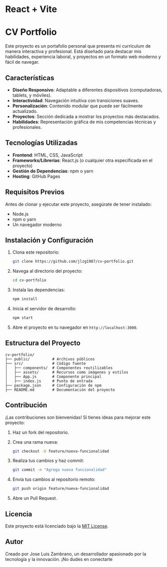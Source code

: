 # React + Vite

# CV Portfolio

Este proyecto es un portafolio personal que presenta mi currículum de manera interactiva y profesional. Está diseñado para destacar mis habilidades, experiencia laboral, y proyectos en un formato web moderno y fácil de navegar.

## Características

- **Diseño Responsivo**: Adaptable a diferentes dispositivos (computadoras, tablets, y móviles).
- **Interactividad**: Navegación intuitiva con transiciones suaves.
- **Personalización**: Contenido modular que puede ser fácilmente actualizado.
- **Proyectos**: Sección dedicada a mostrar los proyectos más destacados.
- **Habilidades**: Representación gráfica de mis competencias técnicas y profesionales.

## Tecnologías Utilizadas

- **Frontend**: HTML, CSS, JavaScript
- **Frameworks/Librerías**: React.js (o cualquier otra especificada en el proyecto)
- **Gestión de Dependencias**: npm o yarn
- **Hosting**: GitHub Pages

## Requisitos Previos

Antes de clonar y ejecutar este proyecto, asegúrate de tener instalado:

- Node.js
- npm o yarn
- Un navegador moderno

## Instalación y Configuración

1. Clona este repositorio:

   ```bash
   git clone https://github.com/jlzg1987/cv-portfolio.git
   ```

2. Navega al directorio del proyecto:

   ```bash
   cd cv-portfolio
   ```

3. Instala las dependencias:

   ```bash
   npm install
   ```

4. Inicia el servidor de desarrollo:

   ```bash
   npm start
   ```

5. Abre el proyecto en tu navegador en `http://localhost:3000`.

## Estructura del Proyecto

```plaintext
cv-portfolio/
├── public/          # Archivos públicos
├── src/             # Código fuente
│   ├── components/  # Componentes reutilizables
│   ├── assets/      # Recursos como imágenes y estilos
│   ├── App.js       # Componente principal
│   ├── index.js     # Punto de entrada
├── package.json     # Configuración de npm
├── README.md        # Documentación del proyecto
```

## Contribución

¡Las contribuciones son bienvenidas! Si tienes ideas para mejorar este proyecto:

1. Haz un fork del repositorio.
2. Crea una rama nueva:

   ```bash
   git checkout -b feature/nueva-funcionalidad
   ```

3. Realiza tus cambios y haz commit:

   ```bash
   git commit -m "Agrega nueva funcionalidad"
   ```

4. Envía tus cambios al repositorio remoto:

   ```bash
   git push origin feature/nueva-funcionalidad
   ```

5. Abre un Pull Request.

## Licencia

Este proyecto está licenciado bajo la [MIT License](LICENSE).

## Autor

Creado por Jose Luis Zambrano, un desarrollador apasionado por la tecnología y la innovación. ¡No dudes en conectarte
